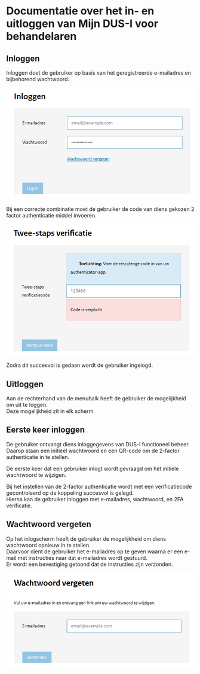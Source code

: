 # Documentatie over het in- en uitloggen van Mijn DUS-I voor behandelaren

## Inloggen

Inloggen doet de gebruiker op basis van het geregistreerde e-mailadres en bijbehorend wachtwoord.

!["Inlogpagina"](./images/DUSI%20medewerker%20inlog.png)

Bij een correcte combinatie moet de gebruiker de code van diens gekozen 2 factor authenticatie middel invoeren.  

!["2FA-pagina"](./images/DUSI%20medewerker%202FA.png)

Zodra dit succesvol is gedaan wordt de gebruiker ingelogd.

## Uitloggen

Aan de rechterhand van de menubalk heeft de gebruiker de mogelijkheid om uit te loggen.  
Deze mogelijkheid zit in elk scherm.

## Eerste keer inloggen

De gebruiker ontvangt diens inloggegevens van DUS-I functioneel beheer. Daarop staan een initieel wachtwoord en een QR-code om de 2-factor authenticatie in te stellen.  

De eerste keer dat een gebruiker inlogt wordt gevraagd om het initiele wachtwoord te wijzigen.

Bij het instellen van de 2-factor authenticatie wordt met een verificatiecode gecontroleerd op de koppeling succesvol is gelegd.  
Hierna kan de gebruiker inloggen met e-mailadres, wachtwoord, en 2FA verificatie.

## Wachtwoord vergeten

Op het inlogscherm heeft de gebruiker de mogelijkheid om diens wachtwoord opnieuw in te stellen.  
Daarvoor dient de gebruiker het e-mailadres op te geven waarna er een e-mail met instructies naar dat e-mailadres wordt gestuurd.  
Er wordt een bevestiging getoond dat de instructies zijn verzonden.

!["WachtwoordVergeten"](./images/DUSI%20medewerker%20ww%20vergeten.png)

<div class="page-break"></div>
